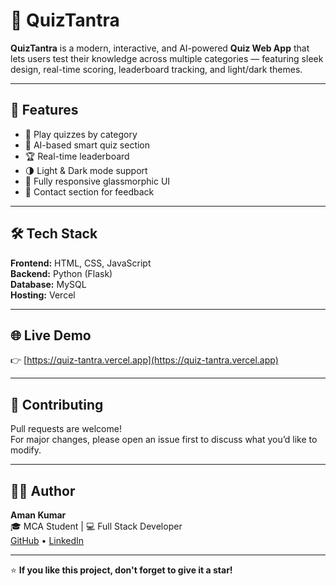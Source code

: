 # 🧠 QuizTantra

**QuizTantra** is a modern, interactive, and AI-powered **Quiz Web App** that lets users test their knowledge across multiple categories — featuring sleek design, real-time scoring, leaderboard tracking, and light/dark themes.

---

## 🚀 Features
- 🎯 Play quizzes by category  
- 🤖 AI-based smart quiz section  
- 🏆 Real-time leaderboard  
- 🌗 Light & Dark mode support  
- 📱 Fully responsive glassmorphic UI  
- 💬 Contact section for feedback  

---

## 🛠️ Tech Stack
**Frontend:** HTML, CSS, JavaScript  
**Backend:** Python (Flask)  
**Database:** MySQL  
**Hosting:** Vercel  

---

## 🌐 Live Demo
👉 [https://quiz-tantra.vercel.app](https://quiz-tantra.vercel.app)

---

## 🤝 Contributing
Pull requests are welcome!  
For major changes, please open an issue first to discuss what you’d like to modify.

---

## 🧑‍💻 Author
**Aman Kumar**  
🎓 MCA Student | 💻 Full Stack Developer  
[GitHub](https://github.com/amankr421) • [LinkedIn](https://www.linkedin.com/in/aman-kumar-216bbb255/)

---

⭐ **If you like this project, don't forget to give it a star!**
